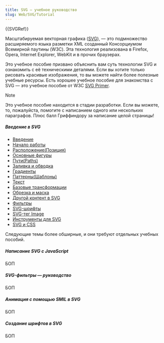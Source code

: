 ```yaml
---
title: SVG — учебное руководство
slug: Web/SVG/Tutorial
---
```


{{SVGRef}}

Масштабируемая векторная графика ([SVG](/en-US/docs/Web/SVG)), — это подмножество расширяемого языка разметки XML созданный Консорциумом Всемирной паутины (W3C). Эта технология реализована в Firefox, Opera, Internet Explorer, WebKit и в прочих браузерах.

Это учебное пособие призвано объяснить вам суть технологии SVG и ознакомить с её техническими деталями. Если вы хотите только рисовать красивые изображения, то вы можете найти более полезные учебные ресурсы. Есть хорошее учебное пособие для знакомства с SVG — это учебное пособие от W3C [SVG Primer](https://www.w3.org/Graphics/SVG/IG/resources/svgprimer.html).

> [!NOTE]
> Это учебное пособие находится в стадии разработки. Если вы можете, то, пожалуйста, помогите с написанием одного или нескольких параграфов. Плюс балл Гриффиндору за написание целой страницы!

##### Введение в SVG

- [Введение](/ru/docs/Web/SVG/Tutorial/Introduction)
- [Начало работы](/ru/docs/Web/SVG/Tutorial/Getting_Started)
- [Расположение(Позиция)](/ru/docs/Web/SVG/Tutorial/Positions)
- [Основные фигуры](/ru/docs/Web/SVG/Tutorial/Basic_Shapes)
- [Пути(Paths)](/ru/docs/Web/SVG/Tutorial/Paths)
- [Заливка и обводка](/ru/docs/Web/SVG/Tutorial/Fills_and_Strokes)
- [Градиенты](/ru/docs/Web/SVG/Tutorial/Gradients)
- [Паттерны(Шаблоны)](/ru/docs/Web/SVG/Tutorial/Patterns)
- [Текст](/ru/docs/Web/SVG/Tutorial/Texts)
- [Базовые трансформации](/ru/docs/Web/SVG/Tutorial/Basic_Transformations)
- [Обрезка и маска](/ru/docs/Web/SVG/Tutorial/Clipping_and_masking)
- [Другой контент в SVG](/ru/docs/Web/SVG/Tutorial/Other_content_in_SVG)
- [Фильтры](/ru/docs/Web/SVG/Tutorial/Filter_effects)
- [SVG-шрифты](/ru/docs/Web/SVG/Tutorial/SVG_fonts)
- [SVG-тег Image](/ru/docs/Web/SVG/Tutorial/SVG_Image_Tag)
- [Инструменты для SVG](/ru/docs/Web/SVG/Tutorial/Tools_for_SVG)
- [SVG и CSS](/ru/docs/Web/Guide/CSS/Getting_started/SVG_%D0%B8_CSS)

Следующие темы более обширные, и они требуют отдельных учебных пособий.

##### Написание SVG с JavaScript

БОП

##### SVG-фильтры — руководство

БОП

##### Анимация с помощью SMIL в SVG

БОП

##### Создание шрифтов в SVG

БОП
